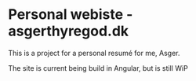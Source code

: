 # Personal webiste - asgerthyregod.dk

This is a project for a personal resumé for me, Asger. 

The site is current being build in Angular, but is still WiP